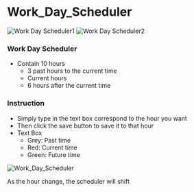 # Work_Day_Scheduler

![Work Day Scheduler1]("./Assets/images/schedule_1.PNG")
![Work Day Scheduler2]("./Assets/images/schedule_2.PNG")

### Work Day Scheduler

- Contain 10 hours
  - 3 past hours to the current time
  - Current hours
  - 6 hours after the current time

### Instruction

- Simply type in the text box correspond to the hour you want
- Then click the save button to save it to that hour
- Text Box
  - Grey: Past time
  - Red: Current time
  - Green: Future time

![Work_Day_Scheduler]("./Assets/images/time_change.PNG")

As the hour change, the scheduler will shift
